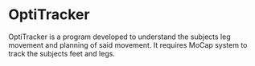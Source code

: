 # OptiTracker
OptiTracker is a program developed to understand the subjects leg movement and planning of said movement. It requires MoCap system to track the subjects feet and legs. 
